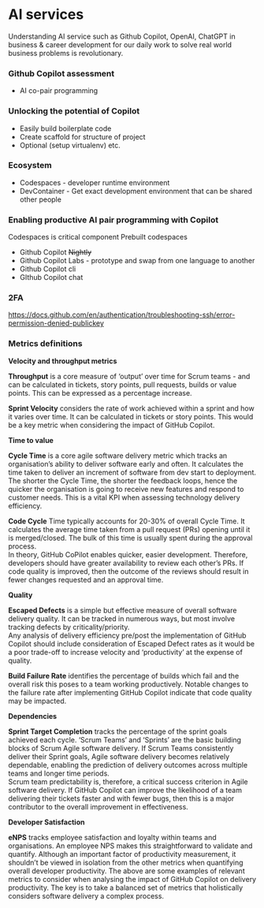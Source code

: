 # AI services 

Understanding AI service such as Github Copilot, OpenAI, ChatGPT in business & career development for our daily work to solve real world business problems is revolutionary. 

### Github Copilot assessment

* AI co-pair programming 

### Unlocking the potential of Copilot

* Easily build boilerplate code
* Create scaffold for structure of project
* Optional (setup virtualenv) etc.

### Ecosystem
* Codespaces - developer runtime environment
* DevContainer - Get exact development environment that can be shared other people 

### Enabling productive AI pair programming with Copilot
Codespaces is critical component 
Prebuilt codespaces 
* Github Copilot ~~Nightly~~
* Github Copilot Labs - prototype and swap from one language to another
* Github Copilot cli
* GIthub Copilot chat

### 2FA 
https://docs.github.com/en/authentication/troubleshooting-ssh/error-permission-denied-publickey 

### Metrics definitions

**Velocity and throughput metrics**

**Throughput** is a core measure of ‘output’ over time for Scrum teams - and can be calculated in tickets, story points, pull requests, builds or value points. This can be expressed as a percentage increase. 

**Sprint Velocity** considers the rate of work achieved within a sprint and how it varies over time.  It can be calculated in tickets or story points. This would be a key metric when considering the impact of GitHub Copilot. 

**Time to value**

**Cycle Time** is a core agile software delivery metric which tracks an organisation’s ability to deliver software early and often.  It calculates the time taken to deliver an increment of software from dev start to deployment.  The shorter the Cycle Time, the shorter the feedback loops, hence the quicker the organisation is going to receive new features and respond to customer needs.  This is a vital KPI when assessing technology delivery efficiency. 

**Code Cycle** Time typically accounts for 20-30% of overall Cycle Time. It calculates the average time taken from a pull request (PRs) opening until it is merged/closed. The bulk of this time is usually spent during the approval process.   
In theory, GitHub CoPilot enables quicker, easier development. Therefore, developers should have greater availability to review each other’s PRs. If code quality is improved, then the outcome of the reviews should result in fewer changes requested and an approval time.

**Quality**

**Escaped Defects** is a simple but effective measure of overall software delivery quality.  It can be tracked in numerous ways, but most involve tracking defects by criticality/priority.   
Any analysis of delivery efficiency pre/post the implementation of GitHub Copilot should include consideration of Escaped Defect rates as it would be a poor trade-off to increase velocity and ‘productivity’ at the expense of quality.   

**Build Failure Rate** identifies the percentage of builds which fail and the overall risk this poses to a team working productively. Notable changes to the failure rate after implementing GitHub Copilot indicate that code quality may be impacted. 

**Dependencies**

**Sprint Target Completion** tracks the percentage of the sprint goals achieved each cycle. ‘Scrum Teams’ and ‘Sprints’ are the basic building blocks of Scrum Agile software delivery.  If Scrum Teams consistently deliver their Sprint goals, Agile software delivery becomes relatively dependable, enabling the prediction of delivery outcomes across multiple teams and longer time periods.   
Scrum team predictability is, therefore, a critical success criterion in Agile software delivery. If GitHub Copilot can improve the likelihood of a team delivering their tickets faster and with fewer bugs, then this is a major contributor to the overall improvement in effectiveness. 

**Developer Satisfaction**

**eNPS** tracks employee satisfaction and loyalty within teams and organisations. An employee NPS makes this straightforward to validate and quantify.
Although an important factor of productivity measurement, it shouldn’t be viewed in isolation from the other metrics when quantifying overall developer productivity. 
The above are some examples of relevant metrics to consider when analysing the impact of GitHub Copilot on delivery productivity.  The key is to take a balanced set of metrics that holistically considers software delivery a complex process. 